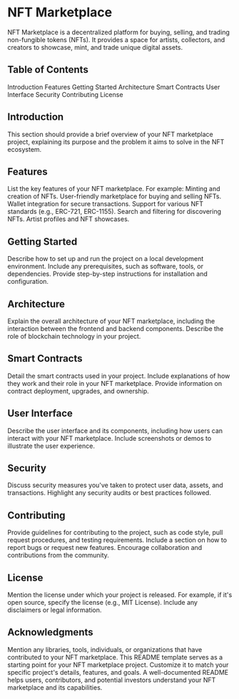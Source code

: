 # NFT Marketplace
NFT Marketplace is a decentralized platform for buying, selling, and trading non-fungible tokens (NFTs). It provides a space for artists, collectors, and creators to showcase, mint, and trade unique digital assets.

## Table of Contents
Introduction
Features
Getting Started
Architecture
Smart Contracts
User Interface
Security
Contributing
License

## Introduction
This section should provide a brief overview of your NFT marketplace project, explaining its purpose and the problem it aims to solve in the NFT ecosystem.

## Features
List the key features of your NFT marketplace. For example:
Minting and creation of NFTs.
User-friendly marketplace for buying and selling NFTs.
Wallet integration for secure transactions.
Support for various NFT standards (e.g., ERC-721, ERC-1155).
Search and filtering for discovering NFTs.
Artist profiles and NFT showcases.

## Getting Started
Describe how to set up and run the project on a local development environment.
Include any prerequisites, such as software, tools, or dependencies.
Provide step-by-step instructions for installation and configuration.

## Architecture
Explain the overall architecture of your NFT marketplace, including the interaction between the frontend and backend components.
Describe the role of blockchain technology in your project.

## Smart Contracts
Detail the smart contracts used in your project. Include explanations of how they work and their role in your NFT marketplace.
Provide information on contract deployment, upgrades, and ownership.

## User Interface
Describe the user interface and its components, including how users can interact with your NFT marketplace.
Include screenshots or demos to illustrate the user experience.

## Security
Discuss security measures you've taken to protect user data, assets, and transactions.
Highlight any security audits or best practices followed.

## Contributing
Provide guidelines for contributing to the project, such as code style, pull request procedures, and testing requirements.
Include a section on how to report bugs or request new features.
Encourage collaboration and contributions from the community.

## License
Mention the license under which your project is released. For example, if it's open source, specify the license (e.g., MIT License).
Include any disclaimers or legal information.

## Acknowledgments
Mention any libraries, tools, individuals, or organizations that have contributed to your NFT marketplace.
This README template serves as a starting point for your NFT marketplace project. Customize it to match your specific project's details, features, and goals. A well-documented README helps users, contributors, and potential investors understand your NFT marketplace and its capabilities.
